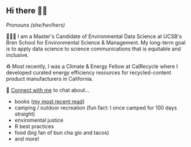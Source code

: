 ## Hi there 👋🏽

*Pronouns (she/her/hers)*

👩🏽‍💻 I am a Master's Candidate of Environmental Data Science at UCSB's Bren School for Environmental Science & Management. My long-term goal is to apply data science to science communications that is equitable and inclusive. 

♻️ Most recently, I was a Climate & Energy Fellow at CalRecycle where I developed curated energy efficiency resources for recycled-content product manufacturers in California. 

🤝 <a href="https://www.linkedin.com/in/halinadolinh/">Connect with me</a> to chat about...
- books (<a href="https://www.goodreads.com/user/show/27861467-halina-do-linh">my most recent read</a>)
- camping / outdoor recreation (fun fact: I once camped for 100 days straight)
- enviromental justice 
- R best practices
- food (big fan of bun cha gio and tacos)
- and more!
